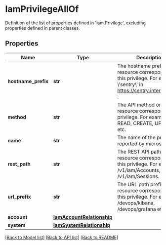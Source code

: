 # IamPrivilegeAllOf

Definition of the list of properties defined in 'iam.Privilege', excluding properties defined in parent classes.
## Properties
Name | Type | Description | Notes
------------ | ------------- | ------------- | -------------
**hostname_prefix** | **str** | The hostname prefix of the resource corresponding to this privilege. For example \\&#39;sentry\\&#39; in https://sentry.intersight.com . | [optional] [readonly] 
**method** | **str** | The API method on the rest resource corresponding to privilege. For example READ, CREATE, UPDATE etc. | [optional] [readonly] 
**name** | **str** | The name of the privilege reported by microservice. | [optional] [readonly] 
**rest_path** | **str** | The REST API path of the resource corresponding to this privilege. For example /v1/iam/Accounts, /v1/iam/Sessions. | [optional] [readonly] 
**url_prefix** | **str** | The URL path prefix of the resource corresponding to this privilege. For example /devops/kibana, /devops/grafana etc. | [optional] [readonly] 
**account** | [**IamAccountRelationship**](IamAccountRelationship.md) |  | [optional] 
**system** | [**IamSystemRelationship**](IamSystemRelationship.md) |  | [optional] 

[[Back to Model list]](../README.md#documentation-for-models) [[Back to API list]](../README.md#documentation-for-api-endpoints) [[Back to README]](../README.md)


